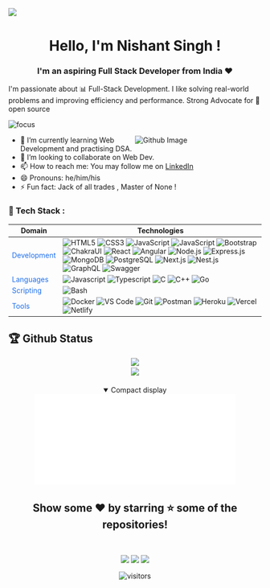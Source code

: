 ![](https://raw.githubusercontent.com/halfrost/halfrost/master/icons/header_.png)

<h1 align="center"> Hello, I'm Nishant Singh ! </h1>

<h3 align="center">I'm an aspiring Full Stack Developer from India ❤</h3>
  
 I'm passionate about 📊 Full-Stack Development. I like solving real-world problems and improving efficiency and performance. Strong Advocate for 📜 open source

<!-- ![age](https://img.shields.io/badge/age-20-blue) -->
![focus](https://img.shields.io/badge/focus-FullStack-brightgreen)
<!-- ![living](https://img.shields.io/badge/living-Bijnor,UP-3c9) -->

<img width="50%" align="right" alt="Github Image" src= "https://raw.githubusercontent.com/onimur/.github/master/.resources/git-header.svg" />

- 🌱 I’m currently learning Web Development and practising DSA.
- 👯 I’m looking to collaborate on Web Dev.
- 📫 How to reach me: You may follow me on [LinkedIn](https://www.linkedin.com/in/nishant3721/)
- 😄 Pronouns: he/him/his
- ⚡ Fun fact: Jack of all trades , Master of None !
  <br />

### 🍁 Tech Stack :

| Domain                                         | Technologies                                                                                                                                                                                                                                                                                                                                                                                                                                                                                                                                                                                                                                                                                                                                                                                                                                                                                                                                                                                                                                                                                                                                                                                                                                                                                                                                                                                                                                                                                                                                                                                                                                                                                                                                                                             |
| ---------------------------------------------- | ---------------------------------------------------------------------------------------------------------------------------------------------------------------------------------------------------------------------------------------------------------------------------------------------------------------------------------------------------------------------------------------------------------------------------------------------------------------------------------------------------------------------------------------------------------------------------------------------------------------------------------------------------------------------------------------------------------------------------------------------------------------------------------------------------------------------------------------------------------------------------------------------------------------------------------------------------------------------------------------------------------------------------------------------------------------------------------------------------------------------------------------------------------------------------------------------------------------------------------------------------------------------------------------------------------------------------------------------------------------------------------------------------------------------------------------------------------------------------------------------------------------------------------------------------------------------------------------------------------------------------------------------------------------------------------------------------------------------------------------------------------------------------------------- |
| <span style="color:#1f6feb">Development</span> | ![HTML5](https://img.shields.io/badge/-HTML5-CC2400?style=for-the-badge&logo=html5&logoColor=white) ![CSS3](https://img.shields.io/badge/-CSS3-E24800?style=for-the-badge&logo=css3) ![JavaScript](https://img.shields.io/badge/-JavaScript-FE7601?style=for-the-badge&logo=javascript) ![JavaScript](https://img.shields.io/badge/-Typescript-3178c6?style=for-the-badge&logo=typescript&logoColor=white) ![Bootstrap](https://img.shields.io/badge/bootstrap-%23563D7C.svg?style=for-the-badge&logo=bootstrap&logoColor=white) ![ChakraUI](https://img.shields.io/badge/chakraUI-6cc7ba.svg?style=for-the-badge&logo=chakraui&logoColor=white) ![React](https://img.shields.io/badge/react-%2320232a.svg?style=for-the-badge&logo=react&logoColor=%2361DAFB) ![Angular](https://img.shields.io/badge/Angular-256fc5.svg?style=for-the-badge&logo=angular&logoColor=e14f31) ![Node.js](https://img.shields.io/badge/nodejs-77b65d.svg?style=for-the-badge&logo=node.js&logoColor=white) ![Express.js](https://img.shields.io/badge/Express-eeeeee.svg?style=for-the-badge&logo=express&logoColor=black) ![MongoDB](https://img.shields.io/badge/mongodb-62ac52.svg?style=for-the-badge&logo=mongodb&logoColor=white) ![PostgreSQL](https://img.shields.io/badge/PostgreSQL-%23316192.svg?style=for-the-badge&logo=postgresql&logoColor=white) ![Next.js](https://img.shields.io/badge/next.js-000000?style=for-the-badge&logo=nextdotjs&logoColor=white) ![Nest.js](https://img.shields.io/badge/nest.js-e3524e?style=for-the-badge&logo=nestjs&logoColor=white) ![GraphQL](https://img.shields.io/badge/graphql-e25c97?style=for-the-badge&logo=graphql&logoColor=white) ![Swagger](https://img.shields.io/badge/-Swagger-%23Clojure?style=for-the-badge&logo=swagger&logoColor=white) |
| <span style="color:#1f6feb">Languages</span>   | ![Javascript](https://img.shields.io/badge/-javascript-cd470a?style=for-the-badge&logo=javascript) ![Typescript](https://img.shields.io/badge/-typescript-1F65AC?style=for-the-badge&logo=typescript&logoColor=white) ![C](https://img.shields.io/badge/c-%2300599C.svg?style=for-the-badge&logo=c&logoColor=white) ![C++](https://img.shields.io/badge/-c++-307BBD?style=for-the-badge&logo=c++&logoColor=white) ![Go](https://img.shields.io/badge/-go-1F65AC?style=for-the-badge&logo=go&logoColor=white)                                                                                                                                                                                                                                                                                                                                                                                                                                                                                                                                                                                                                                                                                                                                                                                                                                                                                                                                                                                                                                                                                                                                                                                                                                                                             |
| <span style="color:#1f6feb">Scripting</span>   | ![Bash](https://img.shields.io/badge/bash-8aeb0c.svg?style=for-the-badge&logo=gnubash&logoColor=white)                                                                                                                                                                                                                                                                                                                                                                                                                                                                                                                                                                                                                                                                                                                                                                                                                                                                                                                                                                                                                                                                                                                                                                                                                                                                                                                                                                                                                                                                                                                                                                                                                                                                                   |
| <span style="color:#1f6feb">Tools</span>       | ![Docker](https://img.shields.io/badge/docker-%230db7ed.svg?style=for-the-badge&logo=docker&logoColor=white) ![VS Code](https://img.shields.io/badge/Visual_Studio_Code-5D1A60?style=for-the-badge&logo=visual%20studio%20code&logoColor=white) ![Git](https://img.shields.io/badge/Git-682181?style=for-the-badge&logo=git&logoColor=white) ![Postman](https://img.shields.io/badge/Postman-FF6C37?style=for-the-badge&logo=postman&logoColor=white) ![Heroku](https://img.shields.io/badge/Heroku-AA2690?style=for-the-badge&logo=heroku&logoColor=white) ![Vercel](https://img.shields.io/badge/vercel-AA42F1.svg?style=for-the-badge&logo=vercel&logoColor=white) ![Netlify](https://img.shields.io/badge/Netlify-529fc1.svg?style=for-the-badge&logo=netlify&logoColor=white)                                                                                                                                                                                                                                                                                                                                                                                                                                                                                                                                                                                                                                                                                                                                                                                                                                                                                                                                                                                                       |

## 🏆 Github Status

<!-- <img  src="https://github-readme-stats.vercel.app/api?username=nishant3721&show_icons=true&theme=dark" width="48%" align="right" > -->


<div align="center">
<img  src="https://github-readme-streak-stats.herokuapp.com/?user=nishant3721&theme=dark" width="48%" ><br>
<img  src="https://github-readme-stats.vercel.app/api/top-langs/?username=nishant3721&layout=compact&theme=dark&langs_count=5" />

<br>
<br>

<!-- ![Nishant's GitHub activity graph](https://activity-graph.herokuapp.com/graph?username=nishant3721&theme=react-dark&hide_border=true&area=true) -->
<details open><summary>Compact display</summary><img alt="" width="400" src="https://github.com/lowlighter/metrics/blob/examples/metrics.plugin.achievements.compact.svg" alt=""></img></details>
<!-- |🏆 Trophies|

<p align="left"> <a href="https://github.com/ryo-ma/github-profile-trophy"><img src="https://github-profile-trophy.vercel.app/?username=nishant3721" alt="nishant3721" /></a> </p> -->

<!-- | 🎵 Now Playing                                                                                                                 |
| ------------------------------------------------------------------------------------------------------------------------------ |
| <a href="https://status.nmoo.dev/now-playing?open"><img src="https://status.nmoo.dev/now-playing" width="540" height="64"></a> | -->

## Show some ❤️ by starring ⭐ some of the repositories!

<br>

[<img src="https://img.shields.io/badge/linkedin-%230077B5.svg?&style=for-the-badge&logo=linkedin&logoColor=white">](https://www.linkedin.com/in/nishant3721/)
[<img src="https://img.shields.io/badge/instagram-%23E4405F.svg?&style=for-the-badge&logo=instagram&logoColor=white">](https://www.instagram.com/nishantsingh3721/?hl=en)
[<img src="https://img.shields.io/badge/facebook-%231877F2.svg?&style=for-the-badge&logo=facebook&logoColor=white">](https://www.facebook.com/profile.php?id=100048807066065)

![visitors](https://visitor-badge.laobi.icu/badge?page_id=nishant3721.nishant3721)

</div>
